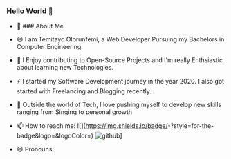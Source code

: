 ### Hello World 👋

- 👯 ### About Me
- 😄 I am Temitayo Olorunfemi, a Web Developer Pursuing my Bachelors in Computer Engineering.

- 🔭 I Enjoy contributing to Open-Source Projects and I'm really Enthsiastic about learning new Technologies.
- ⚡  I started my Software Development journey in the year 2020. I also got started with Freelancing and Blogging recently.
- 🌱 Outside the world of Tech, I love pushing myself to develop new skills ranging from Singing to personal growth

- 📫 How to reach me:
   ![<Badge Name>](https://img.shields.io/badge/<Badge Text>-<Background Color>?style=for-the-badge&logo=<Icon Name>&logoColor=<Logo Color>)
   ![github](https://img.shields.io/badge/GitHub-000000?style=for-the-badge&logo=GitHub&logoColor=white)]
- 😄 Pronouns:

